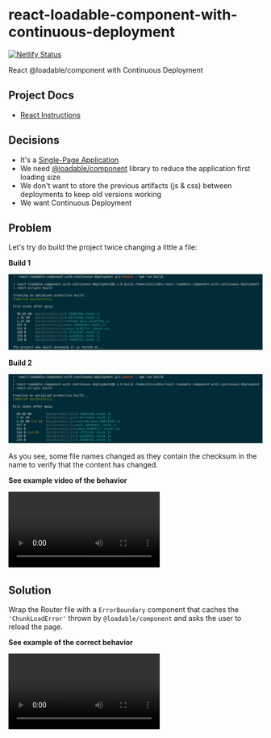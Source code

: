 # react-loadable-component-with-continuous-deployment

[![Netlify Status](https://api.netlify.com/api/v1/badges/4218a232-cacc-464b-a79d-f87bd7dc92a6/deploy-status)](https://app.netlify.com/sites/react-loader-component-continuous-deployment/deploys)

React @loadable/component with Continuous Deployment

## Project Docs

- [React Instructions](./doc/react-instructions.md)

## Decisions

- It's a [Single-Page Application][spa]
- We need [@loadable/component][lc] library to reduce the application first loading size
- We  don't want to store the previous artifacts (js & css) between deployments to keep old versions working
- We want Continuous Deployment

## Problem

Let's try do build the project twice changing a little a file:

__Build 1__

![build01](./doc/assets/build01.png)

__Build 2__

![build02](./doc/assets/build02.png)

As you see, some file names changed as they contain the checksum in the name to verify that the content has changed.

__See example video of the behavior__

![video](./doc/assets/loadable-component-without-error-handling.webm)


## Solution

Wrap the Router file with a `ErrorBoundary` component that caches the `'ChunkLoadError'` thrown by `@loadable/component` and asks the user to reload the page.

__See example of the correct behavior__

![video](./doc/assets/loadable-component-with-error-handling.webm)


[spa]: https://en.wikipedia.org/wiki/Single-page_application
[lc]: https://github.com/gregberge/loadable-components#readme